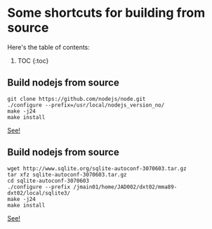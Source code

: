 # Some shortcuts for building from source

Here's the table of contents:

1. TOC
{:toc}

## Build nodejs from source

```
git clone https://github.com/nodejs/node.git
./configure --prefix=/usr/local/nodejs_version_no/
make -j24
make install
```

[See!](https://www.devdungeon.com/content/build-nodejs-source)

## Build nodejs from source

```
wget http://www.sqlite.org/sqlite-autoconf-3070603.tar.gz
tar xfz sqlite-autoconf-3070603.tar.gz
cd sqlite-autoconf-3070603 
./configure --prefix /jmain01/home/JAD002/dxt02/mma89-dxt02/local/sqlite3/
make -j24
make install
```

[See!](https://www.thegeekstuff.com/2011/07/install-sqlite3/)
